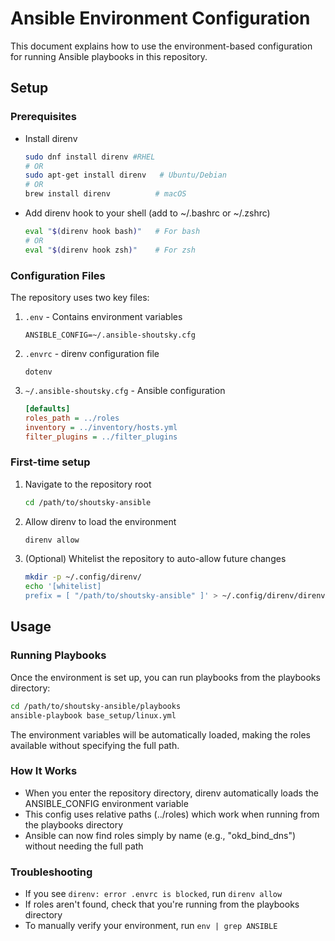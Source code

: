 # Ansible Environment Configuration

This document explains how to use the environment-based configuration for running Ansible playbooks in this repository.

## Setup

### Prerequisites

- Install direnv
  ```bash
  sudo dnf install direnv #RHEL
  # OR
  sudo apt-get install direnv   # Ubuntu/Debian
  # OR
  brew install direnv          # macOS
  ```

- Add direnv hook to your shell (add to ~/.bashrc or ~/.zshrc)
  ```bash
  eval "$(direnv hook bash)"   # For bash
  # OR
  eval "$(direnv hook zsh)"    # For zsh
  ```

### Configuration Files

The repository uses two key files:

1. `.env` - Contains environment variables
   ```
   ANSIBLE_CONFIG=~/.ansible-shoutsky.cfg
   ```

2. `.envrc` - direnv configuration file
   ```
   dotenv
   ```

3. `~/.ansible-shoutsky.cfg` - Ansible configuration
   ```ini
   [defaults]
   roles_path = ../roles
   inventory = ../inventory/hosts.yml
   filter_plugins = ../filter_plugins
   ```

### First-time setup

1. Navigate to the repository root
   ```bash
   cd /path/to/shoutsky-ansible
   ```

2. Allow direnv to load the environment
   ```bash
   direnv allow
   ```

3. (Optional) Whitelist the repository to auto-allow future changes
   ```bash
   mkdir -p ~/.config/direnv/
   echo '[whitelist]
   prefix = [ "/path/to/shoutsky-ansible" ]' > ~/.config/direnv/direnv.toml
   ```

## Usage

### Running Playbooks

Once the environment is set up, you can run playbooks from the playbooks directory:

```bash
cd /path/to/shoutsky-ansible/playbooks
ansible-playbook base_setup/linux.yml
```

The environment variables will be automatically loaded, making the roles available without specifying the full path.

### How It Works

- When you enter the repository directory, direnv automatically loads the ANSIBLE_CONFIG environment variable
- This config uses relative paths (../roles) which work when running from the playbooks directory
- Ansible can now find roles simply by name (e.g., "okd_bind_dns") without needing the full path

### Troubleshooting

- If you see `direnv: error .envrc is blocked`, run `direnv allow`
- If roles aren't found, check that you're running from the playbooks directory
- To manually verify your environment, run `env | grep ANSIBLE`